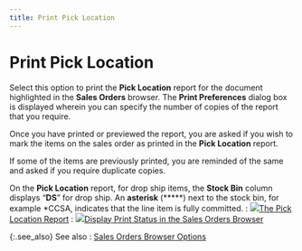 ```yaml
---
title: Print Pick Location
---
```


# Print Pick Location


Select this option to print the **Pick 
 Location** report for the document highlighted in the **Sales 
 Orders** browser. The **Print 
 Preferences** dialog box is displayed wherein you can specify  the number of copies of the report that you require.


Once you have printed or previewed the report, you are asked if you  wish to mark the items on the sales order as printed in the **Pick 
 Location** report.


If some of the items are previously printed, you are reminded of the  same and asked if you require duplicate copies.


On the **Pick Location** report,  for drop ship items, the **Stock Bin**  column displays “**DS**” for drop  ship. An **asterisk** (*****)  next to the stock bin, for example \*CCSA, indicates that the line item  is fully committed.
: ![]({{site.sp_baseurl}}/img/lens.gif)[The  Pick Location Report]({{site.sp_baseurl}}/misc/the_pick_location_report_sal.html)
: ![]({{site.sp_baseurl}}/img/lens.gif)[Display  Print Status in the Sales Orders Browser]({{site.sp_baseurl}}/sales-docs/sales-orders/sales-orders-browser/display_print_status_in_the_sales_orders_browser_sal.html)


{:.see_also}
See also
: [Sales Orders Browser  Options]({{site.sp_baseurl}}/sales-docs/sales-orders/sales-orders-browser/sales_order_browser.html)
